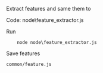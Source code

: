 Extract features and same them to

Code: node\feature_extractor.js

Run
```
    node node\feature_extractor.js
```

Save features
```
common/feature.js  
```
